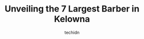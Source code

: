 ---
layout: ampstory
image: https://i0.wp.com/www.auto.or.id/wp-content/uploads/2023/06/lorenzos-barber-shop-0-kelowna-1686325390.jpeg?resize=640,853
author: techidn
featured: false
description: Kelowna, British Columbia, Canada is a haven for Barber enthusiasts, boasting an impressive array of 7 top-notch establishments. Whether youre a seasoned connoisseur or simply curious to ex
title: Unveiling the 7 Largest Barber in Kelowna
cover:
   title: Unveiling the 7 Largest Barber in Kelowna
   subtitle: AUTO.OR.ID
   background: https://www.auto.or.id/wp-content/uploads/2023/06/lorenzos-barber-shop-0-kelowna-1686325390.jpeg

pages: 
 - layout: thirds
   top: <h1>#1 Tommy Guns Original Barbershop</h1>
   bottom: "<p>I really like how Sierra (Not sure on the spelling of her name 😅 Orchard Park Kelowna location) treated us.. she did my toddlers haircut and she is very accommodating</p>"
   background: https://www.auto.or.id/wp-content/uploads/2023/06/lorenzos-barber-shop-1-kelowna-1686325392.jpeg
   backgroundblur: true
 - layout: thirds
   top: <h1>#2 Man Made Barbershop (Pandosy)</h1>
   bottom: "<p>1561 Pandosy St, Kelowna, BC V1Y 1P5, Canada</p>"
   background: https://www.auto.or.id/wp-content/uploads/2023/06/lorenzos-barber-shop-2-kelowna-1686325392.jpeg
   cta:
      link: https://www.auto.or.id/unveiling-the-7-largest-barber-in-kelowna/
      text: Unveiling the 7 Largest Barber in Kelowna
 - layout: thirds
   top: <h1>#3 UNITED KUTZ BARBER SHOP</h1>
   bottom: "<p>1191 Sutherland Ave, Kelowna, BC V1Y 5Y2, Canada</p>"
   background: https://images.unsplash.com/photo-1619844175348-a10c44e6f66a?ixlib=rb-4.0.3&ixid=MnwxMjA3fDB8MHxwaG90by1wYWdlfHx8fGVufDB8fHx8&auto=format&fit=crop&w=640&h=853&q=80
   cta:
      link: https://www.auto.or.id/unveiling-the-7-largest-barber-in-kelowna/
      text: Unveiling the 7 Largest Barber in Kelowna
 - layout: thirds
   top: <h1>#4 Krspy Barbershop</h1>
   bottom: "<p>1789 Harvey Ave #100, Kelowna, BC V1Y 6G4, Canada</p>"
   background: https://images.unsplash.com/photo-1490274494753-fd4f84681e7c?ixlib=rb-4.0.3&ixid=MnwxMjA3fDB8MHxwaG90by1wYWdlfHx8fGVufDB8fHx8&auto=format&fit=crop&w=640&h=853&q=80
   cta:
      link: https://www.auto.or.id/unveiling-the-7-largest-barber-in-kelowna/
      text: Unveiling the 7 Largest Barber in Kelowna
 - layout: thirds
   top: <h1>#5 Tommy Guns Original Barbershop</h1>
   bottom: "<p>565 Bernard Ave #27, Kelowna, BC V1Y 8R4, Canada</p>"
   background: https://images.unsplash.com/photo-1608585793629-ec02326b1e4b?ixlib=rb-4.0.3&ixid=MnwxMjA3fDB8MHxwaG90by1wYWdlfHx8fGVufDB8fHx8&auto=format&fit=crop&w=640&h=853&q=80
   cta:
      link: https://www.auto.or.id/unveiling-the-7-largest-barber-in-kelowna/
      text: Unveiling the 7 Largest Barber in Kelowna
 - layout: thirds
   top: <h1>#6 The Tailored Shave</h1>
   bottom: "<p>3030 Pandosy St, Kelowna, BC V1Y 1W2, Canada</p>"
   background: https://images.unsplash.com/photo-1617814086906-d847a8bc6fca?ixlib=rb-4.0.3&ixid=MnwxMjA3fDB8MHxwaG90by1wYWdlfHx8fGVufDB8fHx8&auto=format&fit=crop&w=640&h=853&q=80
   cta:
      link: https://www.auto.or.id/unveiling-the-7-largest-barber-in-kelowna/
      text: Unveiling the 7 Largest Barber in Kelowna
 - layout: thirds
   top: <h1>#7 Lorenzos Barber Shop</h1>
   bottom: "<p>190 Hollywood Rd S, Kelowna, BC V1X 3S9, Canada</p>"
   background: https://images.unsplash.com/photo-1560402974-01f2b0209512?ixlib=rb-4.0.3&ixid=MnwxMjA3fDB8MHxwaG90by1wYWdlfHx8fGVufDB8fHx8&auto=format&fit=crop&w=640&h=853&q=80
   cta:
      link: https://www.auto.or.id/unveiling-the-7-largest-barber-in-kelowna/
      text: Unveiling the 7 Largest Barber in Kelowna
 - layout: thirds
   middle: Continue reading...
   background: https://images.unsplash.com/photo-1604755948429-a463f1d43c45?ixlib=rb-4.0.3&ixid=MnwxMjA3fDB8MHxwaG90by1wYWdlfHx8fGVufDB8fHx8&auto=format&fit=crop&w=640&h=853&q=80
   cta:
      link: https://www.auto.or.id/unveiling-the-7-largest-barber-in-kelowna/
      text: Unveiling the 7 Largest Barber in Kelowna

---